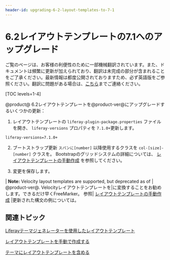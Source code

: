 ```yaml
---
header-id: upgrading-6-2-layout-templates-to-7-1
---
```


# 6.2レイアウトテンプレートの7.1へのアップグレード

<p class="alert alert-info"><span class="wysiwyg-color-blue120">ご覧のページは、お客様の利便性のために一部機械翻訳されています。また、ドキュメントは頻繁に更新が加えられており、翻訳は未完成の部分が含まれることをご了承ください。最新情報は都度公開されておりますため、必ず英語版をご参照ください。翻訳に問題がある場合は、<a href="mailto:support-content-jp@liferay.com">こちら</a>までご連絡ください。</span></p>

[TOC levels=1-4]

@product@ 6.2レイアウトテンプレートを@product-ver@にアップグレードするいくつかの更新：

1.  レイアウトテンプレートの `liferay-plugin-package.properties` ファイルを開き、 `liferay-versions` プロパティを `7.1.0+`更新します。

``` properties
liferay-versions=7.1.0+
```

2.  ブートストラップ更新 `スパンに[number]` 以降使用するクラスを `col-[size]-[number]` クラスを。 Bootstrapのグリッドシステムの詳細については、 [レイアウトテンプレートの手動作成](/docs/7-1/tutorials/-/knowledge_base/t/creating-layout-templates-manually) を参照してください。

3.  変更を保存します。

| **Note:** Velocity layout templates are supported, but deprecated as of | @product-ver@. Velocityレイアウトテンプレートを|に変換することをお勧めします。できるだけ早くFreeMarker。 参照| [レイアウトテンプレートの手動作成](/docs/7-1/tutorials/-/knowledge_base/t/creating-layout-templates-manually#understanding-the-anatomy) |更新された構文の例については。

## 関連トピック

[Liferayテーマジェネレーターを使用したレイアウトテンプレート](/docs/7-1/tutorials/-/knowledge_base/t/creating-layout-templates-with-the-themes-generator)

[レイアウトテンプレートを手動で作成する](/docs/7-1/tutorials/-/knowledge_base/t/creating-layout-templates-manually)

[テーマにレイアウトテンプレートを含める](/docs/7-1/tutorials/-/knowledge_base/t/including-layout-templates-with-a-theme)
